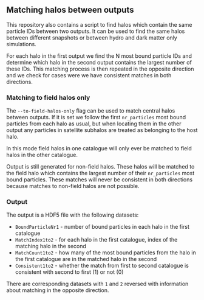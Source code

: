 ## Matching halos between outputs

This repository also contains a script to find halos which contain the same
particle IDs between two outputs. It can be used to find the same halos between
different snapshots or between hydro and dark matter only simulations.

For each halo in the first output we find the N most bound particle IDs and
determine which halo in the second output contains the largest number of these
IDs. This matching process is then repeated in the opposite direction and we
check for cases were we have consistent matches in both directions.

### Matching to field halos only

The `--to-field-halos-only` flag can be used to match central halos
between outputs. If it is set we follow the
first `nr_particles` most bound particles from each halo as usual, but when
locating them in the other output any particles in satellite subhalos
are treated as belonging to the host halo.

In this mode field halos in one catalogue will only ever be matched to field
halos in the other catalogue. 

Output is still generated for non-field halos. These halos will be matched to
the field halo which contains the largest number of their `nr_particles` most
bound particles. These matches will never be consistent in both directions
because matches to non-field halos are not possible.

### Output

The output is a HDF5 file with the following datasets:

  * `BoundParticleNr1` - number of bound particles in each halo in the first catalogue
  * `MatchIndex1to2` - for each halo in the first catalogue, index of the matching halo in the second
  * `MatchCount1to2` - how many of the most bound particles from the halo in the first catalogue are in the matched halo in the second
  * `Consistent1to2` - whether the match from first to second catalogue is consistent with second to first (1) or not (0)

There are corresponding datasets with `1` and `2` reversed with information about matching in the opposite direction.


